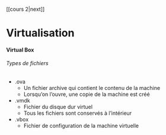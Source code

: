[[cours 2|next]]
# Virtualisation

#### Virtual Box
###### Types de fichiers
  - .ova
    - Un fichier archive qui contient le contenu de la machine
    - Lorsqu’on l’ouvre, une copie de la machine est créé
- .vmdk
    - Fichier du disque dur virtuel
    - Tous les fichiers sont conservés à l’intérieur
- .vbox 
	- Fichier de configuration de la machine virtuelle
	